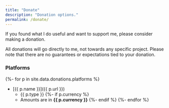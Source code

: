 ```yaml
---
title: "Donate"
description: "Donation options."
permalink: /donate/
---
```


If you found what I do useful and want to support me, please consider making a donation.

All donations will go directly to me, not towards any specific project. Please note that there are no guarantees or expectations tied to your donation.

### Platforms

<!-- markdownlint-disable MD007 MD032 -->

{%- for p in site.data.donations.platforms %}
  - [{{ p.name }}]({{ p.url }})
    - {{ p.type }}
  {%- if p.currency %}
    - Amounts are in **{{ p.currency }}**
  {%- endif %}
{%- endfor %}

<!-- markdownlint-enable MD007 MD032 -->

<!--

### History

Here I list all donations received.

-->

<!-- TODO: Ledger table -->
